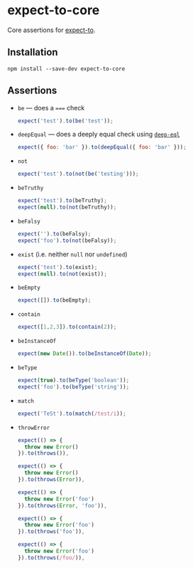 expect-to-core
==============

Core assertions for [expect-to](https://github.com/kjbekkelund/expect-to).

Installation
------------

```
npm install --save-dev expect-to-core
```

Assertions
----------

- `be` — does a `===` check

  ```javascript
  expect('test').to(be('test'));
  ```
- `deepEqual` — does a deeply equal check using [`deep-eql`](https://www.npmjs.com/package/deep-eql)

  ```javascript
  expect({ foo: 'bar' }).to(deepEqual({ foo: 'bar' }));
  ```
- `not`

  ```javascript
  expect('test').to(not(be('testing')));
  ```
- `beTruthy`

  ```javascript
  expect('test').to(beTruthy);
  expect(null).to(not(beTruthy));
  ```
- `beFalsy`

  ```javascript
  expect('').to(beFalsy);
  expect('foo').to(not(beFalsy));
  ```
- `exist` (i.e. neither `null` nor `undefined`)

  ```javascript
  expect('test').to(exist);
  expect(null).to(not(exist));
  ```
- `beEmpty`

  ```javascript
  expect([]).to(beEmpty);
  ```
- `contain`

  ```javascript
  expect([1,2,3]).to(contain(2));
  ```
- `beInstanceOf`

  ```javascript
  expect(new Date()).to(beInstanceOf(Date));
  ```
- `beType`

  ```javascript
  expect(true).to(beType('boolean'));
  expect('foo').to(beType('string'));
  ```
- `match`

  ```javascript
  expect('TeSt').to(match(/test/i));
  ```
- `throwError`

  ```javascript
  expect(() => {
    throw new Error()
  }).to(throws()),

  expect(() => {
    throw new Error()
  }).to(throws(Error)),

  expect(() => {
    throw new Error('foo')
  }).to(throws(Error, 'foo')),

  expect(() => {
    throw new Error('foo')
  }).to(throws('foo')),

  expect(() => {
    throw new Error('foo')
  }).to(throws(/foo/)),
  ```

